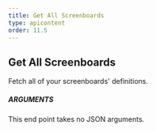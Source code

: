 ```yaml
---
title: Get All Screenboards
type: apicontent
order: 11.5
---
```


## Get All Screenboards
Fetch all of your screenboards' definitions.

##### ARGUMENTS

This end point takes no JSON arguments.